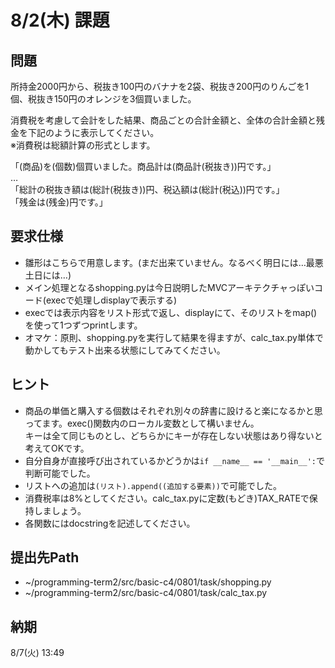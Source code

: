 # 8/2(木) 課題

## 問題

所持金2000円から、税抜き100円のバナナを2袋、税抜き200円のりんごを1個、税抜き150円のオレンジを3個買いました。

消費税を考慮して会計をした結果、商品ごとの合計金額と、全体の合計金額と残金を下記のように表示してください。  
※消費税は総額計算の形式とします。

「(商品)を(個数)個買いました。商品計は(商品計(税抜き))円です。」  
…  
「総計の税抜き額は(総計(税抜き))円、税込額は(総計(税込))円です。」  
「残金は(残金)円です。」

## 要求仕様

* 雛形はこちらで用意します。(まだ出来ていません。なるべく明日には…最悪土日には…)
* メイン処理となるshopping.pyは今日説明したMVCアーキテクチャっぽいコード(execで処理しdisplayで表示する)
* execでは表示内容をリスト形式で返し、displayにて、そのリストをmap()を使って1つずつprintします。
* オマケ：原則、shopping.pyを実行して結果を得ますが、calc_tax.py単体で動かしてもテスト出来る状態にしてみてください。

## ヒント

* 商品の単価と購入する個数はそれぞれ別々の辞書に設けると楽になるかと思ってます。exec()関数内のローカル変数として構いません。  
キーは全て同じものとし、どちらかにキーが存在しない状態はあり得ないと考えてOKです。
* 自分自身が直接呼び出されているかどうかは`if __name__ == '__main__':`で判断可能でした。
* リストへの追加は`(リスト).append((追加する要素))`で可能でした。
* 消費税率は8%としてください。calc_tax.pyに定数(もどき)TAX_RATEで保持しましょう。
* 各関数にはdocstringを記述してください。

## 提出先Path

* ~/programming-term2/src/basic-c4/0801/task/shopping.py
* ~/programming-term2/src/basic-c4/0801/task/calc_tax.py

## 納期

8/7(火) 13:49
